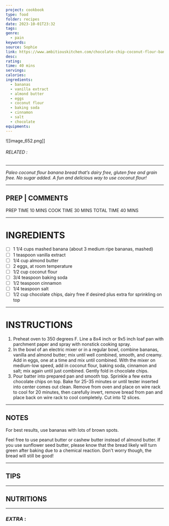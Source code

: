 ```yaml
---
project: cookbook
type: food
folder: recipes
date: 2023-10-01T23:32
tags: 
genre:
  - pain
keywords: 
source: Sophie
link: https://www.ambitiouskitchen.com/chocolate-chip-coconut-flour-banana-bread-gluten-free-paleo/
desc: 
rating: 
time: 40 mins
servings: 
calories: 
ingredients:
  - bananas
  - vanilla extract
  - almond butter
  - eggs
  - coconut flour
  - baking soda
  - cinnamon
  - salt
  - chocolate
equipments:
---
```


![[image_652.png]]
###### *RELATED* : 
---
_Paleo coconut flour banana bread that’s dairy free, gluten free and grain free. No sugar added. A fun and delicious way to use coconut flour!_

---
## PREP | COMMENTS

PREP TIME 10 MINS
COOK TIME 30 MINS
TOTAL TIME 40 MINS

---
# INGREDIENTS

- [ ] 1 1/4 cups mashed banana (about 3 medium ripe bananas, mashed)
- [ ] 1 teaspoon vanilla extract
- [ ] 1/4 cup almond butter
- [ ] 2 eggs, at room temperature
- [ ] 1/2 cup coconut flour
- [ ] 3/4 teaspoon baking soda
- [ ] 1/2 teaspoon cinnamon
- [ ] 1/4 teaspoon salt
- [ ] 1/2 cup chocolate chips, dairy free if desired plus extra for sprinkling on top

---
# INSTRUCTIONS

1. Preheat oven to 350 degrees F. Line a 8x4 inch or 9x5 inch loaf pan with parchment paper and spray with nonstick cooking spray.
2. In the bowl of an electric mixer or in a regular bowl, combine bananas, vanilla and almond butter; mix until well combined, smooth, and creamy. Add in eggs, one at a time and mix until combined. With the mixer on medium-low speed, add in coconut flour, baking soda, cinnamon and salt; mix again until just combined. Gently fold in chocolate chips.
3. Pour batter into prepared pan and smooth top. Sprinkle a few extra chocolate chips on top. Bake for 25-35 minutes or until tester inserted into center comes out clean. Remove from oven and place on wire rack to cool for 20 minutes, then carefully invert, remove bread from pan and place back on wire rack to cool completely. Cut into 12 slices.

---
## NOTES

For best results, use bananas with lots of brown spots.

Feel free to use peanut butter or cashew butter instead of almond butter. If you use sunflower seed butter, please know that the bread likely will turn green after baking due to a chemical reaction. Don't worry though, the bread will still be good!

---
## TIPS



---
## NUTRITIONS



---
### *EXTRA* :



